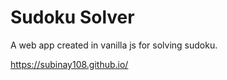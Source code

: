 
# Sudoku Solver

A web app created in vanilla js for solving sudoku.

https://subinay108.github.io/